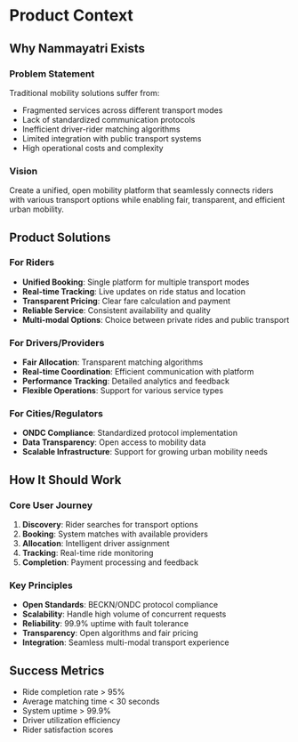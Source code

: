 # Product Context

## Why Nammayatri Exists

### Problem Statement
Traditional mobility solutions suffer from:
- Fragmented services across different transport modes
- Lack of standardized communication protocols
- Inefficient driver-rider matching algorithms
- Limited integration with public transport systems
- High operational costs and complexity

### Vision
Create a unified, open mobility platform that seamlessly connects riders with various transport options while enabling fair, transparent, and efficient urban mobility.

## Product Solutions

### For Riders
- **Unified Booking**: Single platform for multiple transport modes
- **Real-time Tracking**: Live updates on ride status and location
- **Transparent Pricing**: Clear fare calculation and payment
- **Reliable Service**: Consistent availability and quality
- **Multi-modal Options**: Choice between private rides and public transport

### For Drivers/Providers
- **Fair Allocation**: Transparent matching algorithms
- **Real-time Coordination**: Efficient communication with platform
- **Performance Tracking**: Detailed analytics and feedback
- **Flexible Operations**: Support for various service types

### For Cities/Regulators
- **ONDC Compliance**: Standardized protocol implementation
- **Data Transparency**: Open access to mobility data
- **Scalable Infrastructure**: Support for growing urban mobility needs

## How It Should Work

### Core User Journey
1. **Discovery**: Rider searches for transport options
2. **Booking**: System matches with available providers
3. **Allocation**: Intelligent driver assignment
4. **Tracking**: Real-time ride monitoring
5. **Completion**: Payment processing and feedback

### Key Principles
- **Open Standards**: BECKN/ONDC protocol compliance
- **Scalability**: Handle high volume of concurrent requests
- **Reliability**: 99.9% uptime with fault tolerance
- **Transparency**: Open algorithms and fair pricing
- **Integration**: Seamless multi-modal transport experience

## Success Metrics
- Ride completion rate > 95%
- Average matching time < 30 seconds
- System uptime > 99.9%
- Driver utilization efficiency
- Rider satisfaction scores

